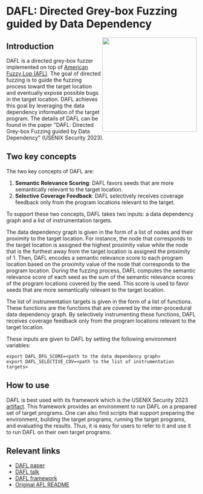 # DAFL: Directed Grey-box Fuzzing guided by Data Dependency
<a href="https://goodtaeeun.github.io/assets/papers/sec23.pdf" target="_blank"><img src="https://goodtaeeun.github.io/assets/papers/sec23.png" align="right" width="250"></a>

## Introduction
DAFL is a directed grey-box fuzzer implemented on top of <a href="https://lcamtuf.coredump.cx/afl/" target="_blank">American Fuzzy Lop (AFL)</a>.
The goal of directed fuzzing is to guide the fuzzing process toward the target location and eventually expose possible bugs in the target location.
DAFL achieves this goal by leveraging the data dependency information of the target program.
The details of DAFL can be found in the paper "DAFL: Directed Grey-box Fuzzing guided by Data Dependency" (USENIX Security 2023).


## Two key concepts

The two key concepts of DAFL are:
1. **Semantic Relevance Scoring**: DAFL favors seeds that are more semantically relevant to the target location.
2. **Selective Coverage Feedback**: DAFL selectively receives coverage feedback only from the program locations relevant to the target.


To support these two concepts, DAFL takes two inputs: a data dependency graph and a list of instrumentation targets.

The data dependency graph is given in the form of a list of nodes and their proximity to the target location.
For instance, the node that corresponds to the target location is assigned the highest proximity value while the node that is the furthest away from the target location is assigned the proximity of 1.
Then, DAFL encodes a semantic relevance score to each program location based on the proximity value of the node that corresponds to the program location.
During the fuzzing process, DAFL computes the semantic relevance score of each seed as the sum of the semantic relevance scores of the program locations covered by the seed.
This score is used to favor seeds that are more semantically relevant to the target location.

The list of instrumentation targets is given in the form of a list of functions.
These functions are the functions that are covered by the inter-procedural data dependency graph.
By selectively instrumenting these functions, DAFL receives coverage feedback only from the program locations relevant to the target location.

These inputs are given to DAFL by setting the following environment variables:
```
export DAFL_DFG_SCORE=<path to the data dependency graph>
export DAFL_SELECTIVE_COV=<path to the list of instrumentation targets>
```



## How to use
DAFL is best used with its framework which is the USENIX Security 2023 [artifact](https://github.com/prosyslab/DAFL-artifact).
This framework provides an environment to run DAFL on a prepared set of target programs.
One can also find scripts that support preparing the environment, building the target programs, running the target programs, and evaluating the results. Thus, it is easy for users to refer to it and use it to run DAFL on their own target programs.

## Relevant links
- [DAFL paper](https://goodtaeeun.github.io/assets/papers/sec23.pdf)
- [DAFL talk](https://www.youtube.com/watch?v=BjtKhyzLtyo)
- [DAFL framework](https://github.com/prosyslab/DAFL-artifact)
- [Original AFL README](README_AFL.md)
